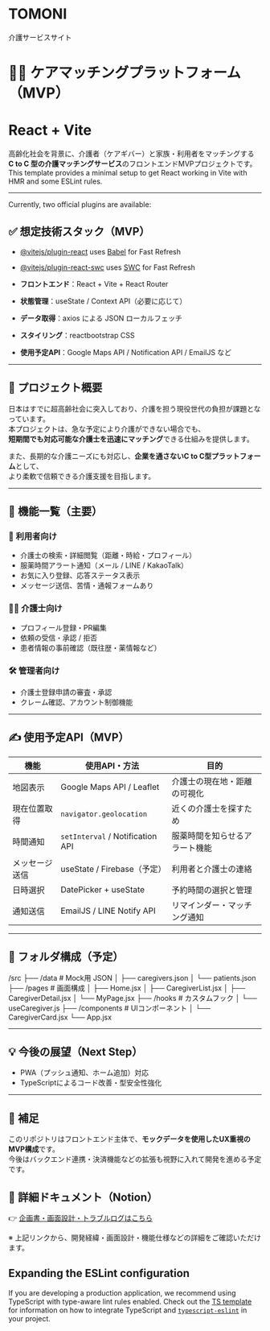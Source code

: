 # TOMONI
介護サービスサイト
# 🧑‍⚕️ ケアマッチングプラットフォーム（MVP）
# React + Vite

高齢化社会を背景に、介護者（ケアギバー）と家族・利用者をマッチングする  
**C to C 型の介護マッチングサービス**のフロントエンドMVPプロジェクトです。
This template provides a minimal setup to get React working in Vite with HMR and some ESLint rules.

---
Currently, two official plugins are available:

## ✅ 想定技術スタック（MVP）
- [@vitejs/plugin-react](https://github.com/vitejs/vite-plugin-react/blob/main/packages/plugin-react) uses [Babel](https://babeljs.io/) for Fast Refresh
- [@vitejs/plugin-react-swc](https://github.com/vitejs/vite-plugin-react/blob/main/packages/plugin-react-swc) uses [SWC](https://swc.rs/) for Fast Refresh

- **フロントエンド**：React + Vite + React Router  
- **状態管理**：useState / Context API（必要に応じて）  
- **データ取得**：axios による JSON ローカルフェッチ  
- **スタイリング**：reactbootstrap CSS  
- **使用予定API**：Google Maps API / Notification API / EmailJS など  

---

## 📄 プロジェクト概要

日本はすでに超高齢社会に突入しており、介護を担う現役世代の負担が課題となっています。  
本プロジェクトは、急な予定により介護ができない場合でも、  
**短期間でも対応可能な介護士を迅速にマッチング**できる仕組みを提供します。

また、長期的な介護ニーズにも対応し、**企業を通さないC to C型プラットフォーム**として、  
より柔軟で信頼できる介護支援を目指します。

---

## 🔧 機能一覧（主要）

### 👥 利用者向け

- 介護士の検索・詳細閲覧（距離・時給・プロフィール）
- 服薬時間アラート通知（メール / LINE / KakaoTalk）
- お気に入り登録、応答ステータス表示
- メッセージ送信、苦情・通報フォームあり

### 👩‍⚕️ 介護士向け

- プロフィール登録・PR編集
- 依頼の受信・承認 / 拒否
- 患者情報の事前確認（既往歴・薬情報など）

### 🛠 管理者向け

- 介護士登録申請の審査・承認
- クレーム確認、アカウント制御機能

---

## ✍️ 使用予定API（MVP）

| 機能         | 使用API・方法                           | 目的                             |
|--------------|----------------------------------------|----------------------------------|
| 地図表示     | Google Maps API / Leaflet              | 介護士の現在地・距離の可視化         |
| 現在位置取得 | `navigator.geolocation`                | 近くの介護士を探すため             |
| 時間通知     | `setInterval` / Notification API       | 服薬時間を知らせるアラート機能       |
| メッセージ送信 | useState / Firebase（予定）            | 利用者と介護士の連絡                 |
| 日時選択     | DatePicker + useState                  | 予約時間の選択と管理                 |
| 通知送信     | EmailJS / LINE Notify API             | リマインダー・マッチング通知         |

---

## 📁 フォルダ構成（予定）

/src
├── /data # Mock用 JSON
│ ├── caregivers.json
│ └── patients.json
├── /pages # 画面構成
│ ├── Home.jsx
│ ├── CaregiverList.jsx
│ ├── CaregiverDetail.jsx
│ └── MyPage.jsx
├── /hooks # カスタムフック
│ └── useCaregiver.js
├── /components # UIコンポーネント
│ └── CaregiverCard.jsx
└── App.jsx

---

## 💡 今後の展望（Next Step）

- PWA（プッシュ通知、ホーム追加）対応
- TypeScriptによるコード改善・型安全性強化

---

## 📌 補足

このリポジトリはフロントエンド主体で、**モックデータを使用したUX重視のMVP構成**です。  
今後はバックエンド連携・決済機能などの拡張も視野に入れて開発を進める予定です。

## 📎 詳細ドキュメント（Notion）

👉 [企画書・画面設計・トラブルログはこちら](https://www.notion.so/1fde8d9ebbc480af8da6cb41c5983786)

※ 上記リンクから、開発経緯・画面設計・機能仕様などの詳細をご確認いただけます。
## Expanding the ESLint configuration

If you are developing a production application, we recommend using TypeScript with type-aware lint rules enabled. Check out the [TS template](https://github.com/vitejs/vite/tree/main/packages/create-vite/template-react-ts) for information on how to integrate TypeScript and [`typescript-eslint`](https://typescript-eslint.io) in your project.
